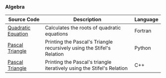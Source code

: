 ### Algebra
| Source Code | Description | Language |
| --- | --- | --- |    
|[Quadratic Equation](https://www.mycompiler.io/view/Ev1vvlhcZDD)|Calculates the roots of quadratic equations| Fortran |  
|[Pascal Triangle](https://onlinegdb.com/S1MSvLfIu)|Printing the Pascal's Triangle recursively using the Stifel's Relation|Python|
|[Pascal Triangle](https://onlinegdb.com/r1Wo-LzLd)|Printing the Pascal's triangle iteratively using the Stifel's Relation|C++|
